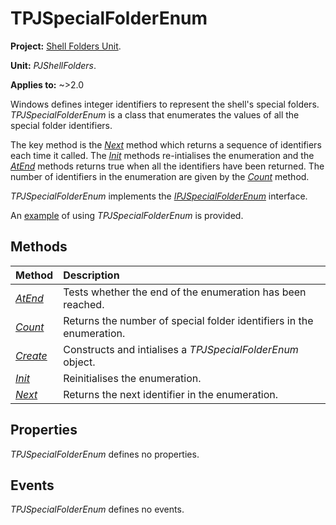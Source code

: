 # TPJSpecialFolderEnum

**Project:** [Shell Folders Unit](../API.md).

**Unit:** _PJShellFolders_.

**Applies to:** ~>2.0

Windows defines integer identifiers to represent the shell's special folders. _TPJSpecialFolderEnum_ is a class that enumerates the values of all the special folder identifiers.

The key method is the _[Next](./TPJSpecialFolderEnum-Next.md)_ method which returns a sequence of identifiers each time it called. The _[Init](./TPJSpecialFolderEnum-Init.md)_ methods re-intialises the enumeration and the _[AtEnd](./TPJSpecialFolderEnum-AtEnd.md)_ methods returns true when all the identifiers have been returned. The number of identifiers in the enumeration are given by the _[Count](./TPJSpecialFolderEnum-Count.md)_ method.

_TPJSpecialFolderEnum_ implements the _[IPJSpecialFolderEnum](./IPJSpecialFolderEnum.md)_ interface.

An [example](../Example.md) of using _TPJSpecialFolderEnum_ is provided.

## Methods

| Method | Description |
|:-------|:------------|
| _[AtEnd](./TPJSpecialFolderEnum-AtEnd.md)_ | Tests whether the end of the enumeration has been reached. |
| _[Count](./TPJSpecialFolderEnum-Count.md)_ | Returns the number of special folder identifiers in the enumeration. |
| _[Create](./TPJSpecialFolderEnum-Create.md)_ | Constructs and intialises a _TPJSpecialFolderEnum_ object. |
| _[Init](./TPJSpecialFolderEnum-Init.md)_ | Reinitialises the enumeration. |
| _[Next](./TPJSpecialFolderEnum-Next.md)_ | Returns the next identifier in the enumeration. |

## Properties

_TPJSpecialFolderEnum_ defines no properties.

## Events

_TPJSpecialFolderEnum_ defines no events.
